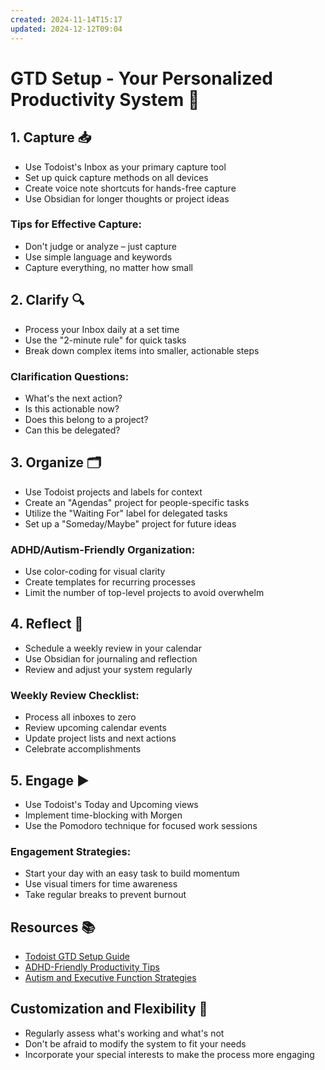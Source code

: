 ```yaml
---
created: 2024-11-14T15:17
updated: 2024-12-12T09:04
---
```

# GTD Setup - Your Personalized Productivity System 🚀

## 1. Capture 📥
- Use Todoist's Inbox as your primary capture tool
- Set up quick capture methods on all devices
- Create voice note shortcuts for hands-free capture
- Use Obsidian for longer thoughts or project ideas

### Tips for Effective Capture:
- Don't judge or analyze – just capture
- Use simple language and keywords
- Capture everything, no matter how small

## 2. Clarify 🔍
- Process your Inbox daily at a set time
- Use the "2-minute rule" for quick tasks
- Break down complex items into smaller, actionable steps

### Clarification Questions:
- What's the next action?
- Is this actionable now?
- Does this belong to a project?
- Can this be delegated?

## 3. Organize 🗂️
- Use Todoist projects and labels for context
- Create an "Agendas" project for people-specific tasks
- Utilize the "Waiting For" label for delegated tasks
- Set up a "Someday/Maybe" project for future ideas

### ADHD/Autism-Friendly Organization:
- Use color-coding for visual clarity
- Create templates for recurring processes
- Limit the number of top-level projects to avoid overwhelm

## 4. Reflect 🤔
- Schedule a weekly review in your calendar
- Use Obsidian for journaling and reflection
- Review and adjust your system regularly

### Weekly Review Checklist:
- Process all inboxes to zero
- Review upcoming calendar events
- Update project lists and next actions
- Celebrate accomplishments

## 5. Engage ▶️
- Use Todoist's Today and Upcoming views
- Implement time-blocking with Morgen
- Use the Pomodoro technique for focused work sessions

### Engagement Strategies:
- Start your day with an easy task to build momentum
- Use visual timers for time awareness
- Take regular breaks to prevent burnout

## Resources 📚
- [Todoist GTD Setup Guide](https://todoist.com/productivity-methods/getting-things-done)
- [ADHD-Friendly Productivity Tips](https://add.org/adhd-friendly-tips-to-fire-up-your-focus/)
- [Autism and Executive Function Strategies](https://autismawarenesscentre.com/executive-functioning-and-autism-spectrum-disorders/)

## Customization and Flexibility 🔧
- Regularly assess what's working and what's not
- Don't be afraid to modify the system to fit your needs
- Incorporate your special interests to make the process more engaging